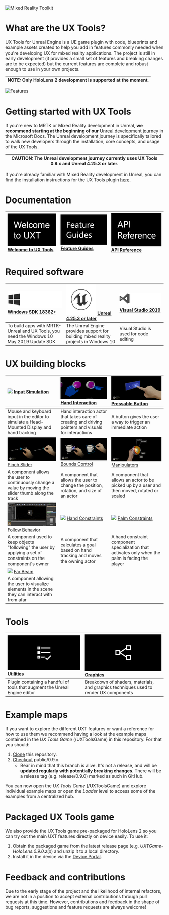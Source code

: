 ![Mixed Reality Toolkit](Docs/Images/MRTK_Unreal_UXT_Banner_Rounded.png)

# What are the UX Tools?

UX Tools for Unreal Engine is a UE game plugin with code, blueprints and example assets created to help you add in features commonly needed when you're developing UX for mixed reality applications. The project is still in early development (it provides a small set of features and breaking changes are to be expected) but the current features are complete and robust enough to use in your own projects.  

| NOTE: Only HoloLens 2 development is supported at the moment.  |
| --- | 

![Features](Docs/Images/Features.png)

# Getting started with UX Tools

If you're new to MRTK or Mixed Reality development in Unreal, **we recommend starting at the beginning of our** [Unreal development journey](https://docs.microsoft.com/windows/mixed-reality/unreal-development-overview) in the Microsoft Docs. The Unreal development journey is specifically tailored to walk new developers through the installation, core concepts, and usage of the UX Tools.

 | CAUTION: The Unreal development journey currently uses **UX Tools 0.9.x** and **Unreal 4.25.3 or later**.  |
| --- | 

If you're already familiar with Mixed Reality development in Unreal, you can find the installation instructions for the UX Tools plugin [here](Docs/Installation.md).

# Documentation

| [![Getting Started and Documentation](Docs/Images/MRTK_Icon_Welcome.png)](https://microsoft.github.io/MixedReality-UXTools-Unreal/version/public/0.9.x/Docs/WelcomeToUXTools.html)<br/>[Welcome to UX Tools](https://docs.microsoft.com/windows/mixed-reality/unreal-development-overview)| [![Feature Guides](Docs/Images/MRTK_Icon_FeatureGuides.png)](https://microsoft.github.io/MixedReality-UXTools-Unreal/version/public/0.9.x/Docs/InputSimulation.html)<br/>[Feature Guides](https://microsoft.github.io/MixedReality-UXTools-Unreal/version/public/0.9.x/Docs/InputSimulation.html)| [![API Reference](Docs/Images/MRTK_Icon_APIReference.png)](https://microsoft.github.io/MixedReality-UXTools-Unreal/version/public/0.9.x/api/_a_uxt_hand_interaction_actor.html)<br/>[API Reference](https://microsoft.github.io/MixedReality-UXTools-Unreal/version/public/0.9.x/api/_a_uxt_hand_interaction_actor.html)|
|:---|:---|:---

# Required software

 | [![Utilities](Docs/Images/Windows-Logo.png)](https://developer.microsoft.com/windows/downloads/windows-10-sdk) [Windows SDK 18362+](https://developer.microsoft.com/windows/downloads/windows-10-sdk)| [![Unreal](Docs/Images/Unreal-Logo.png)](https://www.unrealengine.com/get-now) [Unreal 4.25.3 or later](https://www.unrealengine.com/get-now)| [![Visual Studio 2019](Docs/Images/VS-Logo.png)](http://dev.windows.com/downloads) [Visual Studio 2019](http://dev.windows.com/downloads)|
| :--- | :--- | :--- | 
| To build apps with MRTK-Unreal and UX Tools, you need the Windows 10 May 2019 Update SDK | The Unreal Engine provides support for building mixed reality projects in Windows 10 | Visual Studio is used for code editing |

# UX building blocks

| <img src="Docs/Images/InputSim_MoveLeftHand.png"/> [Input Simulation](Docs/InputSimulation.md) | <img src="Docs/Images/PokeInteraction.png" /> [Hand Interaction](Docs/HandInteraction.md) | <img src="Docs/Images/MRTK_Button_Main.png" /> [Pressable Button](Docs/PressableButton.md) |
|:--- | :--- | :--- |
| Mouse and keyboard input in the editor to simulate a Head-Mounted Display and hand tracking | Hand interaction actor that takes care of creating and driving pointers and visuals for interactions | A button gives the user a way to trigger an immediate action |
| <img src="Docs/Images/Pinch-Slider.png" /> [Pinch Slider](Docs/PinchSlider.md) | <img src="Docs/Images/MRTK_BoundingBox_Main.png" /> [Bounds Control](Docs/BoundsControl.md) | <img src="Docs/Images/Hand-Interaction.png" /> [Manipulators](Docs/Manipulator.md) |
| A component allows the user to continuously change a value by moving the slider thumb along the track | A component that allows the user to change the position, rotation, and size of an actor | A component that allows an actor to be picked up by a user and then moved, rotated or scaled |
| <img src="Docs/Images/FollowComponent.png" /> [Follow Behavior](Docs/FollowComponent.md) | <img src="Docs/Images/HandContraintsBack.png" /> [Hand Constraints](Docs/HandConstraintComponent.md) | <img src="Docs/Images/HandContraintsFront.png" /> [Palm Constraints](Docs/PalmUpConstraintComponent.md) |
| A component used to keep objects "following" the user by applying a set of constraints on the component's owner | A component that calculates a goal based on hand tracking and moves the owning actor | A hand constraint component specialization that activates only when the palm is facing the player |
| <img src="Docs/Images/FarBeam.png" /> [Far Beam](Docs/FarBeam.md) | 
| A component allowing the user to visualize elements in the scene they can interact with from afar |

# Tools

|  [![Utilities](Docs/Images/Utilities.png)](Docs/Utilities.md) [Utilities](Docs/Utilities.md) | [![Graphics](Docs/Images/Graphics.png)](Docs/Graphics.md) [Graphics](Docs/Graphics.md) | 
|:--- | :--- | 
| Plugin containing a handful of tools that augment the Unreal Engine editor | Breakdown of shaders, materials, and graphics techniques used to render UX components | 

# Example maps

If you want to explore the different UXT features or want a reference for how to use them we recommend having a look at the example maps contained in the _UX Tools Game_ (/UXToolsGame) in this repository. For that you should:

1. [Clone](https://help.github.com/en/desktop/contributing-to-projects/cloning-a-repository-from-github-to-github-desktop) this repository.
1. [Checkout](https://help.github.com/en/desktop/contributing-to-projects/switching-between-branches) public/0.9.x. 
    * Bear in mind that this branch is alive. It's not a release, and will be **updated regularly with potentially breaking changes**. There will be a release tag (e.g. release/0.9.0) marked as such in GitHub.

You can now open the _UX Tools Game_ (/UXToolsGame) and explore individual example maps or open the _Loader_ level to access some of the examples from a centralized hub. 

# Packaged UX Tools game

We also provide the UX Tools game pre-packaged for HoloLens 2 so you can try out the main UXT features directly on device easily. To use it:

1. Obtain the packaged game from the latest release page (e.g. _UXTGame-HoloLens.0.9.0.zip_) and unzip it to a local directory.
1. Install it in the device via the [Device Portal](https://docs.microsoft.com/en-us/windows/uwp/debug-test-perf/device-portal-hololens).


# Feedback and contributions

Due to the early stage of the project and the likelihood of internal refactors, we are not in a position to accept external contributions through pull requests at this time. However, contributions and feedback in the shape of bug reports, suggestions and feature requests are always welcome!

